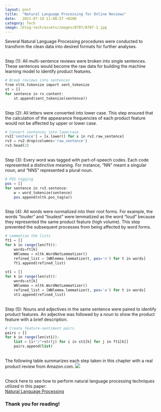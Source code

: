 ```yaml
---
layout: post
title:  "Natural Language Processing for Online Reviews"
date:   2021-07-10 11:08:57 +0200
category: Tech
image: /blog-tech/assets/images/0707/0707-1.jpg
---
```

Several Natural Language Processing procedures were conducted to transform the clean data into desired formats for further analyses.

<br>Step (1): All multi-sentence reviews were broken into single sentences. These sentences would become the raw data for building the machine learning model to identify product features.
```php
# Break reviews into sentences
from nltk.tokenize import sent_tokenize
st = []
for sentence in rv.content:
    st.append(sent_tokenize(sentence))
```
<br>Step (2): All letters were converted into lower case. This step ensured that the calculation of the appearance frequencies of each product feature would not be affected by upper or lower case.
```php
# Convert sentences into lowercase
rv2['sentence'] = [x.lower() for x in rv2.raw_sentence]
rv3 = rv2.drop(columns='raw_sentence')
rv3.head(2)
```

<br>Step (3): Every word was tagged with part-of-speech codes. Each code represented a distinctive meaning. For instance, “NN” meant a singular noun, and “NNS” represented a plural noun. 
```php
# POS tagging
pos = []
for sentence in rv3.sentence:
    w = word_tokenize(sentence)
    pos.append(nltk.pos_tag(w))
```

<br>Step (4): All words were normalized into their root forms. For example, the words “louder” and “loudest” were lemmatized as the word “loud” because they represented the same product feature (high volume). This step prevented the subsequent processes from being affected by word forms. 
```php
# Lemmatize the lists
ft1 = []
for k in range(len(ft)):
    words=ft[k]
    WNlemma = nltk.WordNetLemmatizer()
    refined_list = [WNlemma.lemmatize(t, pos='n') for t in words]
    ft1.append(refined_list)
    
st1 = []
for k in range(len(st)):
    words=st[k]
    WNlemma = nltk.WordNetLemmatizer()
    refined_list = [WNlemma.lemmatize(t, pos='a') for t in words]
    st1.append(refined_list)
```

<br>Step (5): Nouns and adjectives in the same sentence were paired to identify product features. An adjective was followed by a noun to show the product feature with a brief description.
```php
# Create feature-sentiment pairs
pairs = []
for k in range(len(st1)):
    list = [i+"/"+str(j) for i in st1[k] for j in ft1[k]]
    pairs.append(list)
```

<br>The following table summarizes each step taken in this chapter with a real product review from Amazon.com.
![]({{site.baseurl}}/blog-tech/assets/images/0707/0707-1_01.jpg)

<br>Check here to see how to perform natural language processing techniques utilized in this paper:
<br><a href="https://github.com/martintsai1976/Natural-Language-Processing-for-Online-Reviews/blob/main/Natural%20Language%20Processing.ipynb" target="_blank">Natural Language Processing</a>

### Thank you for reading!
